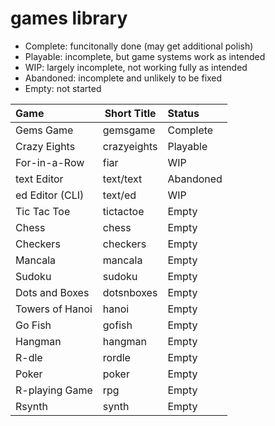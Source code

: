 # games library

* Complete: funcitonally done (may get additional polish)
* Playable: incomplete, but game systems work as intended
* WIP: largely incomplete, not working fully as intended
* Abandoned: incomplete and unlikely to be fixed
* Empty: not started 


| Game            | Short Title | Status    |
|:----------------|-------------|:----------|
| Gems Game       | gemsgame    | Complete  |
| Crazy Eights    | crazyeights | Playable  |
| For-in-a-Row    | fiar        | WIP       |
| text Editor     | text/text   | Abandoned |
| ed Editor (CLI) | text/ed     | WIP       |
| Tic Tac Toe     | tictactoe   | Empty     |
| Chess           | chess       | Empty     |
| Checkers        | checkers    | Empty     |
| Mancala         | mancala     | Empty     |
| Sudoku          | sudoku      | Empty     |
| Dots and Boxes  | dotsnboxes  | Empty     |
| Towers of Hanoi | hanoi       | Empty     |
| Go Fish         | gofish      | Empty     |
| Hangman         | hangman     | Empty     |
| R-dle           | rordle      | Empty     |
| Poker           | poker       | Empty     |
| R-playing Game  | rpg         | Empty     |
| Rsynth          | synth       | Empty     |